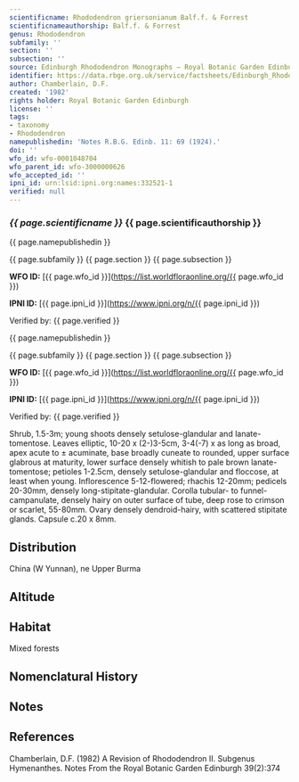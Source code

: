 ```yaml
---
scientificname: Rhododendron griersonianum Balf.f. & Forrest
scientificnameauthorship: Balf.f. & Forrest
genus: Rhododendron
subfamily: ''
section: ''
subsection: ''
source: Edinburgh Rhododendron Monographs – Royal Botanic Garden Edinburgh
identifier: https://data.rbge.org.uk/service/factsheets/Edinburgh_Rhododendron_Monographs.xhtml
author: Chamberlain, D.F.
created: '1982'
rights holder: Royal Botanic Garden Edinburgh
license: ''
tags:
- taxonomy
- Rhododendron
namepublishedin: 'Notes R.B.G. Edinb. 11: 69 (1924).'
doi: ''
wfo_id: wfo-0001048704
wfo_parent_id: wfo-3000000626
wfo_accepted_id: ''
ipni_id: urn:lsid:ipni.org:names:332521-1
verified: null
---
```

### _{{ page.scientificname }}_ {{ page.scientificauthorship }}
 {{ page.namepublishedin }}

{{ page.subfamily }} {{ page.section }} {{ page.subsection }}

**WFO ID:** [{{ page.wfo_id }}](https://list.worldfloraonline.org/{{ page.wfo_id }})

**IPNI ID:** [{{ page.ipni_id }}](https://www.ipni.org/n/{{ page.ipni_id }})

Verified by: {{ page.verified }}

 {{ page.namepublishedin }}

{{ page.subfamily }} {{ page.section }} {{ page.subsection }}

**WFO ID:** [{{ page.wfo_id }}](https://list.worldfloraonline.org/{{ page.wfo_id }})

**IPNI ID:** [{{ page.ipni_id }}](https://www.ipni.org/n/{{ page.ipni_id }})

Verified by: {{ page.verified }}



Shrub, 1.5-3m; young shoots densely setulose-glandular and lanate-tomentose. Leaves elliptic, 10-20 x (2-)3-5cm, 3-4(-7) x as long as broad, apex acute to ± acuminate, base broadly cuneate to rounded, upper surface glabrous at maturity, lower surface densely whitish to pale brown lanate-tomentose; petioles 1-2.5cm, densely setulose-glandular and floccose, at least when young. Inflorescence 5-12-flowered; rhachis 12-20mm; pedicels 20-30mm, densely long-stipitate-glandular. Corolla tubular- to funnel-campanulate, densely hairy on outer surface of tube, deep rose to crimson or scarlet, 55-80mm. Ovary densely dendroid-hairy, with scattered stipitate glands. Capsule c.20 x 8mm.

## Distribution
China (W Yunnan), ne Upper Burma

## Altitude


## Habitat
Mixed forests

## Nomenclatural History

                       
## Notes


## References

Chamberlain, D.F. (1982) A Revision of Rhododendron II. Subgenus Hymenanthes. Notes From the Royal Botanic Garden Edinburgh 39(2):374
